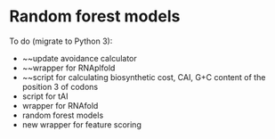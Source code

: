 # Random forest models

To do (migrate to Python 3):
 - ~~update avoidance calculator
 - ~~wrapper for RNAplfold
 - ~~script for calculating biosynthetic cost, CAI, G+C content of the position 3 of codons
 - script for tAI
 - wrapper for RNAfold
 - random forest models
 - new wrapper for feature scoring
